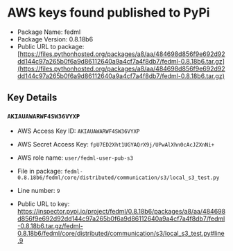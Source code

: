 # AWS keys found published to PyPi

* Package Name: fedml
* Package Version: 0.8.18b6
* Public URL to package: [https://files.pythonhosted.org/packages/a8/aa/484698d856f9e692d92dd144c97a265b0f6a9d86112640a9a4cf7a4f8db7/fedml-0.8.18b6.tar.gz](https://files.pythonhosted.org/packages/a8/aa/484698d856f9e692d92dd144c97a265b0f6a9d86112640a9a4cf7a4f8db7/fedml-0.8.18b6.tar.gz)

## Key Details

### `AKIAUAWARWF4SW36VYXP`

* AWS Access Key ID: `AKIAUAWARWF4SW36VYXP`
* AWS Secret Access Key: `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` 
* AWS role name: `user/fedml-user-pub-s3`
* File in package: `fedml-0.8.18b6/fedml/core/distributed/communication/s3/local_s3_test.py`
* Line number: `9`

* Public URL to key: https://inspector.pypi.io/project/fedml/0.8.18b6/packages/a8/aa/484698d856f9e692d92dd144c97a265b0f6a9d86112640a9a4cf7a4f8db7/fedml-0.8.18b6.tar.gz/fedml-0.8.18b6/fedml/core/distributed/communication/s3/local_s3_test.py#line.9


